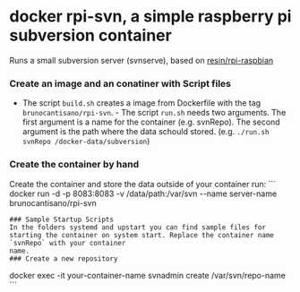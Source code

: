 # docker rpi-svn, a simple raspberry pi subversion container
Runs a small subversion server (svnserve), based on [resin/rpi-raspbian](https://hub.docker.com/r/resin/rpi-raspbian/)
### Create an image and an conatiner with Script files
- The script `build.sh` creates a image from Dockerfile with the tag `brunocantisano/rpi-svn`. - The script `run.sh` needs two arguments. The first argument is a 
name for the container (e.g. svnRepo). The second argument is the path where the data schould stored. (e.g. ```./run.sh svnRepo /docker-data/subversion```)
### Create the container by hand
Create the container and store the data outside of your container run: ``` docker run -d -p 8083:8083 -v /data/path:/var/svn --name server-name brunocantisano/rpi-svn 
```
### Sample Startup Scripts
In the folders systemd and upstart you can find sample files for starting the container on system start. Replace the container name `svnRepo` with your container 
name.
### Create a new repository
```
  docker exec -it your-container-name svnadmin create /var/svn/repo-name ```
